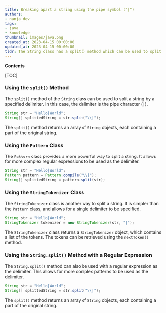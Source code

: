 ```yaml
---
title: Breaking apart a string using the pipe symbol ("|")
authors:
- nanja_dev
tags:
- java
- knowledge
thumbnail: images/java.png
created_at: 2023-04-15 00:00:00
updated_at: 2023-04-15 00:00:00
tldr: The String class has a split() method which can be used to split a string into an array of substrings using a given delimiter, such as the pipe character `|`.
---
```


**Contents**

[TOC]

### Using the `split()` Method

The `split()` method of the `String` class can be used to split a string by a specified delimiter. In this case, the delimiter is the pipe character (`|`).

```java
String str = "Hello|World";
String[] splittedString = str.split("\\|");
```

The `split()` method returns an array of `String` objects, each containing a part of the original string.

### Using the `Pattern` Class

The `Pattern` class provides a more powerful way to split a string. It allows for more complex regular expressions to be used as the delimiter.

```java
String str = "Hello|World";
Pattern pattern = Pattern.compile("\\|");
String[] splittedString = pattern.split(str);
```

### Using the `StringTokenizer` Class

The `StringTokenizer` class is another way to split a string. It is simpler than the `Pattern` class, and allows for a single delimiter to be specified.

```java
String str = "Hello|World";
StringTokenizer tokenizer = new StringTokenizer(str, "|");
```

The `StringTokenizer` class returns a `StringTokenizer` object, which contains a list of the tokens. The tokens can be retrieved using the `nextToken()` method.

### Using the `String.split()` Method with a Regular Expression

The `String.split()` method can also be used with a regular expression as the delimiter. This allows for more complex patterns to be used as the delimiter.

```java
String str = "Hello|World";
String[] splittedString = str.split("\\|");
```

The `split()` method returns an array of `String` objects, each containing a part of the original string.
